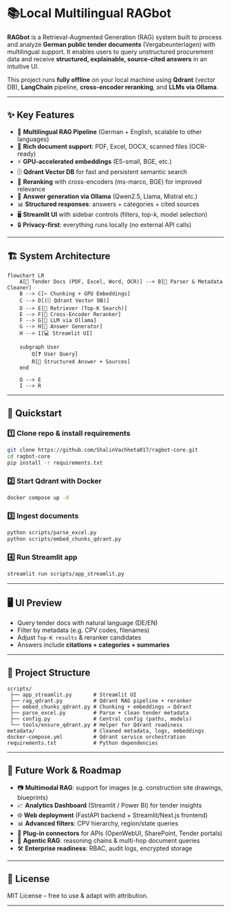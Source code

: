 
# 📚Local Multilingual RAGbot

**RAGbot** is a Retrieval-Augmented Generation (RAG) system built to process and analyze **German public tender documents** (Vergabeunterlagen) with multilingual support.
It enables users to query unstructured procurement data and receive **structured, explainable, source-cited answers** in an intuitive UI.

This project runs **fully offline** on your local machine using **Qdrant** (vector DB), **LangChain** pipeline, **cross-encoder reranking**, and **LLMs via Ollama**.

---

## ✨ Key Features

* 🔎 **Multilingual RAG Pipeline** (German + English, scalable to other languages)
* 📑 **Rich document support**: PDF, Excel, DOCX, scanned files (OCR-ready)
* ⚡ **GPU-accelerated embeddings** (E5-small, BGE, etc.)
* 🗄️ **Qdrant Vector DB** for fast and persistent semantic search
* 🧠 **Reranking** with cross-encoders (ms-marco, BGE) for improved relevance
* 🤖 **Answer generation via Ollama** (Qwen2.5, Llama, Mistral etc.)
* 📊 **Structured responses**: answers + categories + cited sources
* 🖥️ **Streamlit UI** with sidebar controls (filters, top-k, model selection)
* 🔒 **Privacy-first**: everything runs locally (no external API calls)

---

## 🏗️ System Architecture

```mermaid
flowchart LR
    A[📄 Tender Docs (PDF, Excel, Word, OCR)] --> B[🧹 Parser & Metadata Cleaner]
    B --> C[✂️ Chunking + GPU Embeddings]
    C --> D[(🗄️ Qdrant Vector DB)]
    D --> E[🔎 Retriever (Top-K Search)]
    E --> F[🤖 Cross-Encoder Reranker]
    F --> G[🧠 LLM via Ollama]
    G --> H[📝 Answer Generator]
    H --> I[💻 Streamlit UI]

    subgraph User
        Q[❓ User Query]
        R[📑 Structured Answer + Sources]
    end

    Q --> E
    I --> R
```

---

## 🚀 Quickstart

### 1️⃣ Clone repo & install requirements

```bash
git clone https://github.com/ShalinVachheta017/ragbot-core.git
cd ragbot-core
pip install -r requirements.txt
```

### 2️⃣ Start Qdrant with Docker

```bash
docker compose up -d
```

### 3️⃣ Ingest documents

```bash
python scripts/parse_excel.py
python scripts/embed_chunks_qdrant.py
```

### 4️⃣ Run Streamlit app

```bash
streamlit run scripts/app_streamlit.py
```

---

## 🖥️ UI Preview

* Query tender docs with natural language (DE/EN)
* Filter by metadata (e.g. CPV codes, filenames)
* Adjust `Top-K results` & reranker candidates
* Answers include **citations + categories + summaries**

---

## 📂 Project Structure

```
scripts/
 ├── app_streamlit.py       # Streamlit UI
 ├── rag_qdrant.py          # Qdrant RAG pipeline + reranker
 ├── embed_chunks_qdrant.py # Chunking + embeddings → Qdrant
 ├── parse_excel.py         # Parse + clean tender metadata
 ├── config.py              # Central config (paths, models)
 └── tools/ensure_qdrant.py # Helper for Qdrant readiness
metadata/                   # Cleaned metadata, logs, embeddings
docker-compose.yml          # Qdrant service orchestration
requirements.txt            # Python dependencies
```

---

## 🔮 Future Work & Roadmap

* 📷 **Multimodal RAG**: support for images (e.g. construction site drawings, blueprints)
* 📈 **Analytics Dashboard** (Streamlit / Power BI) for tender insights
* 🌐 **Web deployment** (FastAPI backend + Streamlit/Next.js frontend)
* 📊 **Advanced filters**: CPV hierarchy, region/state queries
* 🧩 **Plug-in connectors** for APIs (OpenWebUI, SharePoint, Tender portals)
* 🔎 **Agentic RAG**: reasoning chains & multi-hop document queries
* 🛠️ **Enterprise readiness**: RBAC, audit logs, encrypted storage

---

## 📜 License

MIT License – free to use & adapt with attribution.

---

